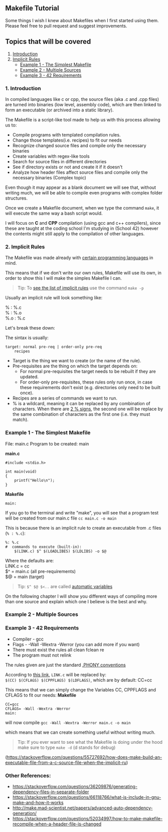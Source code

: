 ## Makefile Tutorial

Some things I wish I knew about Makefiles when I first started using them. Please feel free to pull request and suggest improvements.

## Topics that will be covered

1. [Introduction](#1-introduction)
2. [Implicit Rules](#2-implicit-rules)
   - [Example 1 - The Simplest Makefile](#example-1---the-simplest-makefile)
   - [Example 2 - Multiple Sources](#example-2---multiple-sources)
   - [Example 3 - 42 Requirements](#example-3---42-requirements)

### 1. Introduction

In compiled languages like c or cpp, the source files (aka .c and .cpp files) are turned into binaries (low level, assembly code), which are then linked to form an executable (or archived into a static library).

The Makefile is a script-like tool made to help us with this process allowing us to:
 - Compile programs with templated compilation rules.
 - Change those templates(i.e. recipes) to fit our needs
 - Recognize changed source files and compile only the necessary binaries
 - Create variables with regex-like tools
 - Search for source files in different directories
 - See if directory exists or not and create it if it doesn't
 - Analyze how header files affect source files and compile only the necessary binaries (Complex topic)

Even though it may appear as a blank document we will see that, without writing much, we will be able to compile even programs with complex folder structures.

Once we create a Makefile document, when we type the command `make`, it will execute the same way a bash script would.

I will focus on **C** and **CPP** compilation (using gcc and c++ compilers), since these are taught at the coding school I'm studying in (School 42) however the contents might still apply to the compilation of other languages.


### 2. Implicit Rules

The Makefile was made already with [certain programming languages](http://gnu.ist.utl.pt/software/autoconf/manual/make/Catalogue-of-Rules.html) in mind.

This means that if we don't write our own rules, Makefile will use its own, in order to show this I will make the simples Makefile I can.

> Tip: To [see the list of implicit rules](https://www.oreilly.com/library/view/managing-projects-with/0596006101/ch02.html) use the command `make -p`

Usually an implicit rule will look something like:

% : %.c <br>
% : %.o <br>
%.o : %.c <br>

Let's break these down:

The sintax is usually:
```
target: normal pre-req | order-only pre-req
	recipes
```

- Target is the thing we want to create (or the name of the rule).<br>
- Pre-requisites are the thing on which the target depends on:<br>
  - For normal pre-requisites the target needs to be rebuilt if they are updated.<br>
  - For order-only pre-requisites, these rules only run once, in case these requirements don't exist (e.g. directories only need to be built once).<br>
- Recipes are a series of commands we want to run.
- % is a wildcard, meaning it can be replaced by any combination of characters. When there are [2 % signs](https://stackoverflow.com/questions/7404444/what-does-a-percent-symbol-do-in-a-makefile), the second one will be replace by the same combination of characters as the first one (i.e. they must match).


### Example 1 - The Simplest Makefile

File: main.c
Program to be created: main

**main.c**
```
#include <stdio.h>

int	main(void)
{
	printf("Hello\n");
}
```

**Makefile**
```
main:
```

If you go to the terminal and write "make", you will see that a program test will be created from our main.c file
`cc main.c -o main`

This is because there is an implicit rule to create an executable from .c files (`% : %.c`):<br>

```
%: %.c
#  commands to execute (built-in):
	$(LINK.c) $^ $(LOADLIBES) $(LDLIBS) -o $@
```
Where the defaults are:<br>
LINK.c = cc <br>
$^ = main.c (all pre-requirements) <br>
$@ = main (target)<br>

> Tip: `$^ $@ $<..` are called [automatic variables](https://www.gnu.org/software/make/manual/make.html#Automatic-Variables)

On the following chapter I will show you different ways of compiling more than one source and explain which one I believe is the best and why.



### Example 2 - Multiple Sources


### Example 3 - 42 Requirements

- Compiler - gcc
- Flags - -Wall -Wextra -Werror (you can add more if you want)
- There must exist the rules all clean fclean re
- The program must not relink

The rules given are just the standard [.PHONY conventions](https://www.oreilly.com/library/view/managing-projects-with/0596006101/ch02.html)<br>

According to [this link](https://docs.oracle.com/cd/E19504-01/802-5880/6i9k05dhg/index.html), `LINK.c` will be replaced by:<br>
`$(CC) $(CFLAGS) $(CPPFLAGS) $(LDFLAGS)`, which are by default:
CC=cc

This means that we can simply change the Variables CC, CPPFLAGS and CFLAGS to fit our needs:
**Makefile**
```
CC=gcc
CFLAGS= -Wall -Wextra -Werror
main:
```

will now compile
`gcc -Wall -Wextra -Werror main.c -o main`

which means that we can create something useful without writing much.

> Tip: If you ever want to see what the Makefile is doing under the hood make sure to type `make -d` (d stands for debug)

(https://stackoverflow.com/questions/55727692/how-does-make-build-an-executable-file-from-a-c-source-file-when-the-implicit-ru)

### Other References:

- https://stackoverflow.com/questions/36209876/generating-dependency-files-in-separate-folder
- https://stackoverflow.com/questions/66118766/what-is-include-in-gnu-make-and-how-it-works
- http://make.mad-scientist.net/papers/advanced-auto-dependency-generation/
- https://stackoverflow.com/questions/52034997/how-to-make-makefile-recompile-when-a-header-file-is-changed
